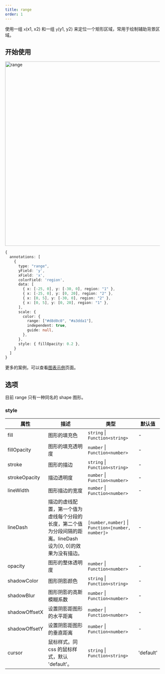 ```yaml
---
title: range
order: 1
---
```


使用一组 `x`(x1, x2) 和一组 `y`(y1, y2) 来定位一个矩形区域，常用于绘制辅助背景区域。

## 开始使用

<img alt="range" src="https://mdn.alipayobjects.com/mdn/huamei_qa8qxu/afts/img/A*6JLeTLg7YQoAAAAAAAAAAAAADmJ7AQ" width="600" />

```ts
{
  annotations: [
    {
      type: "range",
      yField: 'y',
      xField: 'x',
      colorField: 'region',
      data: [
        { x: [-25, 0], y: [-30, 0], region: "1" },
        { x: [-25, 0], y: [0, 20], region: "2" },
        { x: [0, 5], y: [-30, 0], region: "2" },
        { x: [0, 5], y: [0, 20], region: "1" },
      ],
      scale: {
        color: {
          range: ["#d8d0c0", "#a3dda1"],
          independent: true,
          guide: null,
        },
      },
      style: { fillOpacity: 0.2 },
    }
  ]
}
```

更多的案例，可以查看[图表示例](/examples)页面。

## 选项

目前 range 只有一种同名的 shape 图形。

### style

| 属性            | 描述                                           | 类型                 | 默认值      |
|----------------|------------------------------------------------|---------------------|------------|
| fill          | 图形的填充色                                      | `string` \| `Function<string>`              |   -   |
| fillOpacity   | 图形的填充透明度                                   | `number` \| `Function<number>`              |   -   |
| stroke        | 图形的描边                                        | `string` \| `Function<string>`              |   -   |
| strokeOpacity   | 描边透明度                                        | `number` \| `Function<number>`              |   -   |
| lineWidth     | 图形描边的宽度                                    | `number` \| `Function<number>`               |   -   |
| lineDash      | 描边的虚线配置，第一个值为虚线每个分段的长度，第二个值为分段间隔的距离。lineDash 设为[0, 0]的效果为没有描边。 | `[number,number]` \| `Function<[number, number]>` |   -   |
| opacity       | 图形的整体透明度                                   | `number` \| `Function<number>`              |   -   |
| shadowColor   | 图形阴影颜色                                      | `string` \| `Function<string>`              |   -   |
| shadowBlur    | 图形阴影的高斯模糊系数                              | `number` \| `Function<number>`              |   -   |
| shadowOffsetX | 设置阴影距图形的水平距离                            | `number` \| `Function<number>`              |   -   |
| shadowOffsetY | 设置阴影距图形的垂直距离                            | `number` \| `Function<number>`              |   -   |
| cursor        | 鼠标样式。同 css 的鼠标样式，默认 'default'。        | `string` \| `Function<string>`               |   'default'  |
